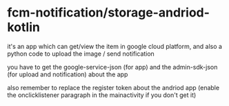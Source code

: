 # fcm-notification/storage-andriod-kotlin

it's an app which can get/view the item in google cloud platform,
and also a python code to upload the image / send notification


you have to get the google-service-json (for app) and the admin-sdk-json (for upload and notification) about the app

also remember to replace the register token about the andriod app (enable the onclicklistener paragraph in the mainactivity if you don't get it)